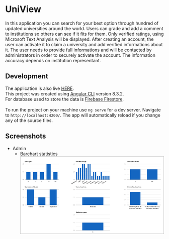 # UniView

In this application you can search for your best option through hundred of updated universities around the world. Users can grade and add a comment to institutions so others can see if it fits for them. Only verified ratings, using Microsoft Text Analysis will be displayed. After creating an account, the user can activate it to claim a university and add verified informations about it. The user needs to provide full informations and will be contacted by administrators in order to securely activate the account. The information accuracy depends on institution representant.

## Development

The application is also live [HERE](https://universityraking.web.app/).<br>
This project was created using [Angular CLI](https://github.com/angular/angular-cli) version 8.3.2.<br>
For database used to store the data is [Firebase Firestore](https://firebase.google.com/docs/firestore).<br>
<br>
To run the project on your machine use `ng serve` for a dev server. Navigate to `http://localhost:4200/`. The app will automatically reload if you change any of the source files.


## Screenshots
* Admin
    * Barchart statistics 
    ![alt text](./src/assets/presentation/barcharts.png)
